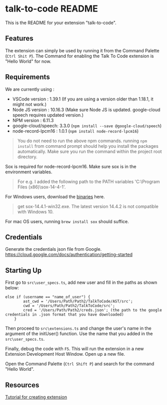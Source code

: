 # talk-to-code README

This is the README for your extension "talk-to-code".

## Features

The extension can simply be used by running it from the Command Palette (`Ctrl Shit P`).
The Command for enabling the Talk To Code extension is "Hello World" for now.

## Requirements

We are currently using :
* VSCode version     : 1.39.1 (If you are using a version older than 1.18.1, it might not work.)
* Node JS version    : 10.16.3 (Make sure Node JS is updated. google-cloud speech requires updated version.)
* NPM version        : 6.11.3 
* google-cloud/speech: 3.3.0  (`npm install --save @google-cloud/speech`)
* node-record-lpcm16 : 1.0.1  (`npm install node-record-lpcm16`)

> You do not need to run the above npm commands. running `npm install` from command prompt should help you install the packages automatically. Make sure you run the command within the project root directory.

Sox is required for node-record-lpcm16. Make sure sox is in the environment variables.
> For e.g. I added the following path to the PATH variables 'C:\Program Files (x86)\sox-14-4-1'.

For Windows users, download the [binaries](https://sourceforge.net/projects/sox/files/sox/14.4.1/) here.
> get sox-14.4.1-win32.exe. The latest version 14.4.2 is not compatible with Windows 10.

For mac OS users, running `brew install sox` should suffice.

## Credentials

Generate the credentials json file from Google.
https://cloud.google.com/docs/authentication/getting-started

## Starting Up

First go to `src\user_specs.ts`, add new user and fill in the paths as shown below:

```
else if (username == "name_of_user") {
        ast_cwd = '/Users/Path/Path2/TalkToCode/AST/src';
        cwd = '/Users/Path/Path2/TalkToCode/src';
        cred = '/Users/Path/Path2/creds.json'; (the path to the google credentials in .json format that you have downloaded)
    }
```

Then proceed to `src\extensions.ts` and change the user's name in the argument of the initUser() function. Use
the name that you added in the `src\user_specs.ts`.

Finally, debug the code with `F5`. This will run the extension in a new Extension Development Host Window.
Open up a new file.

Open the Command Palette (`Ctrl Shift P`) and search for the command "Hello World".

## Resources

[Tutorial for creating extension](https://code.visualstudio.com/api/get-started/your-first-extension)

